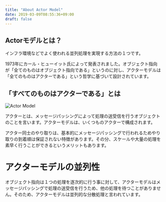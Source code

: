 ```yaml
---
title: "About Actor Model"
date: 2019-03-09T08:55:36+09:00
draft: false
---
```


## Actorモデルとは？
インフラ環境などでよく使われる並列処理を実現する方法の１つです。

1973年にカール・ヒューイット氏によって発表されました。オブジェクト指向が「全てのものはオブジェクト指向である」というのに対し、アクターモデルは「全てのものはアクターである」という哲学に基づいて設計されています。

<!--more-->

## 「すべてのものはアクターである」とは

![Actor Model](/images/actor_model.png)

アクターとは、メッセージパッシングによって処理の送受信を行うオブジェクトのことを言います。アクターモデルは、いくつものアクターで構成されます。

アクター同士のやり取りは、基本的にメッセージパッシングで行われるためやり取りの到着順は保証されない特徴があります。その分、スケールや大量の処理を素早く行うことができるというメリットもあります。

# アクターモデルの並列性
オブジェクト指向は１つの処理を逐次的に行う事に対して、アクターモデルはメッセージパッシングで処理の送受信を行うため、他の処理を待つことがありません。そのため、アクターモデルは並列的な分散処理と言われています。
